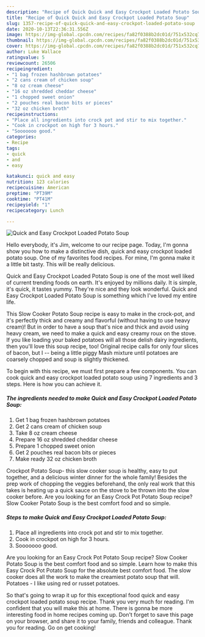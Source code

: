 ```yaml
---
description: "Recipe of Quick Quick and Easy Crockpot Loaded Potato Soup"
title: "Recipe of Quick Quick and Easy Crockpot Loaded Potato Soup"
slug: 1357-recipe-of-quick-quick-and-easy-crockpot-loaded-potato-soup
date: 2020-10-13T22:36:31.556Z
image: https://img-global.cpcdn.com/recipes/fa82f0388b2dc01d/751x532cq70/quick-and-easy-crockpot-loaded-potato-soup-recipe-main-photo.jpg
thumbnail: https://img-global.cpcdn.com/recipes/fa82f0388b2dc01d/751x532cq70/quick-and-easy-crockpot-loaded-potato-soup-recipe-main-photo.jpg
cover: https://img-global.cpcdn.com/recipes/fa82f0388b2dc01d/751x532cq70/quick-and-easy-crockpot-loaded-potato-soup-recipe-main-photo.jpg
author: Luke Wallace
ratingvalue: 5
reviewcount: 26506
recipeingredient:
- "1 bag frozen hashbrown potatoes"
- "2 cans cream of chicken soup"
- "8 oz cream cheese"
- "16 oz shredded cheddar cheese"
- "1 chopped sweet onion"
- "2 pouches real bacon bits or pieces"
- "32 oz chicken broth"
recipeinstructions:
- "Place all ingredients into crock pot and stir to mix together."
- "Cook in crockpot on high for 3 hours."
- "Sooooooo good."
categories:
- Recipe
tags:
- quick
- and
- easy

katakunci: quick and easy 
nutrition: 123 calories
recipecuisine: American
preptime: "PT39M"
cooktime: "PT41M"
recipeyield: "1"
recipecategory: Lunch

---
```



![Quick and Easy Crockpot Loaded Potato Soup](https://img-global.cpcdn.com/recipes/fa82f0388b2dc01d/751x532cq70/quick-and-easy-crockpot-loaded-potato-soup-recipe-main-photo.jpg)

Hello everybody, it's Jim, welcome to our recipe page. Today, I'm gonna show you how to make a distinctive dish, quick and easy crockpot loaded potato soup. One of my favorites food recipes. For mine, I'm gonna make it a little bit tasty. This will be really delicious.

Quick and Easy Crockpot Loaded Potato Soup is one of the most well liked of current trending foods on earth. It's enjoyed by millions daily. It is simple, it's quick, it tastes yummy. They're nice and they look wonderful. Quick and Easy Crockpot Loaded Potato Soup is something which I've loved my entire life.

This Slow Cooker Potato Soup recipe is easy to make in the crock-pot, and it&#39;s perfectly thick and creamy and flavorful (without having to use heavy cream)! But in order to have a soup that&#39;s nice and thick and avoid using heavy cream, we need to make a quick and easy creamy roux on the stove. If you like loading your baked potatoes will all those delish dairy ingredients, then you&#39;ll love this soup recipe, too! Original recipe calls for only four slices of bacon, but I -- being a little piggy Mash mixture until potatoes are coarsely chopped and soup is slightly thickened.


To begin with this recipe, we must first prepare a few components. You can cook quick and easy crockpot loaded potato soup using 7 ingredients and 3 steps. Here is how you can achieve it.

<!--inarticleads1-->

##### The ingredients needed to make Quick and Easy Crockpot Loaded Potato Soup:

1. Get 1 bag frozen hashbrown potatoes
1. Get 2 cans cream of chicken soup
1. Take 8 oz cream cheese
1. Prepare 16 oz shredded cheddar cheese
1. Prepare 1 chopped sweet onion
1. Get 2 pouches real bacon bits or pieces
1. Make ready 32 oz chicken broth


Crockpot Potato Soup- this slow cooker soup is healthy, easy to put together, and a delicious winter dinner for the whole family! Besides the prep work of chopping the veggies beforehand, the only real work that this takes is heating up a quick sauce on the stove to be thrown into the slow cooker before. Are you looking for an Easy Crock Pot Potato Soup recipe? Slow Cooker Potato Soup is the best comfort food and so simple. 

<!--inarticleads2-->

##### Steps to make Quick and Easy Crockpot Loaded Potato Soup:

1. Place all ingredients into crock pot and stir to mix together.
1. Cook in crockpot on high for 3 hours.
1. Sooooooo good.


Are you looking for an Easy Crock Pot Potato Soup recipe? Slow Cooker Potato Soup is the best comfort food and so simple. Learn how to make this Easy Crock Pot Potato Soup for the absolute best comfort food. The slow cooker does all the work to make the creamiest potato soup that will. Potatoes - I like using red or russet potatoes. 

So that's going to wrap it up for this exceptional food quick and easy crockpot loaded potato soup recipe. Thank you very much for reading. I'm confident that you will make this at home. There is gonna be more interesting food in home recipes coming up. Don't forget to save this page on your browser, and share it to your family, friends and colleague. Thank you for reading. Go on get cooking!
